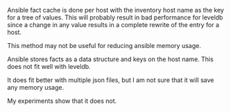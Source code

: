 
Ansible fact cache is done per host with the inventory host name as the key for a
tree of values.  This will probably result in bad performance for leveldb since a
change in any value results in a complete rewrite of the entry for a host.


This method may not be useful for reducing ansible memory usage.

Ansible stores facts as a data structure and keys on the host name.  This
does not fit well with leveldb.


It does fit better with multiple json files, but I am not sure that it will save any memory usage.

My experiments show that it does not.

